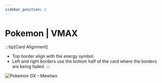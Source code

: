 ```yaml
---
sidebar_position: 2
---
```


# Pokemon | VMAX
:::tip[Card Alignment]
- Top border align with the energy symbol.
- Left and right borders use the bottom half of the card where the borders are being faded.
:::

![Pokemon GX - Mewtwo](./img/pokemon-vmax.png)